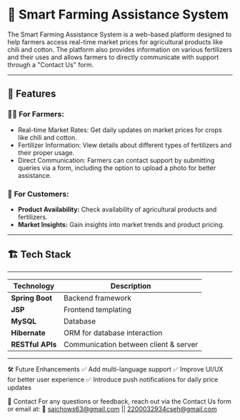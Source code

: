 # 🌾 Smart Farming Assistance System

The Smart Farming Assistance System is a web-based platform designed to help farmers access real-time market prices for agricultural products like chili and cotton. The platform also provides information on various fertilizers and their uses and allows farmers to directly communicate with support through a "Contact Us" form.

---

## 🚀 Features
### 👨‍🌾 For Farmers:
- Real-time Market Rates: Get daily updates on market prices for crops like chili and cotton.  
- Fertilizer Information: View details about different types of fertilizers and their proper usage.  
- Direct Communication: Farmers can contact support by submitting queries via a form, including the option to upload a photo for better assistance.  

### 🛒 **For Customers:**
- **Product Availability:** Check availability of agricultural products and fertilizers.  
- **Market Insights:** Gain insights into market trends and product pricing.  

---

## 🏗️ Tech Stack
--------------------------------------------------------------
| Technology         | Description                           |
|--------------------|---------------------------------------|
| **Spring Boot**    | Backend framework                     |
| **JSP**            | Frontend templating                   |
| **MySQL**          | Database                              |
| **Hibernate**      | ORM for database interaction          |
| **RESTful APIs**   | Communication between client & server |
--------------------------------------------------------------


🛠️ Future Enhancements
✅ Add multi-language support
✅ Improve UI/UX for better user experience
✅ Introduce push notifications for daily price updates


📧 Contact
For any questions or feedback, reach out via the Contact Us form or email at:
📩 saichows63@gmail.com || 2200032934cseh@gmail.com




